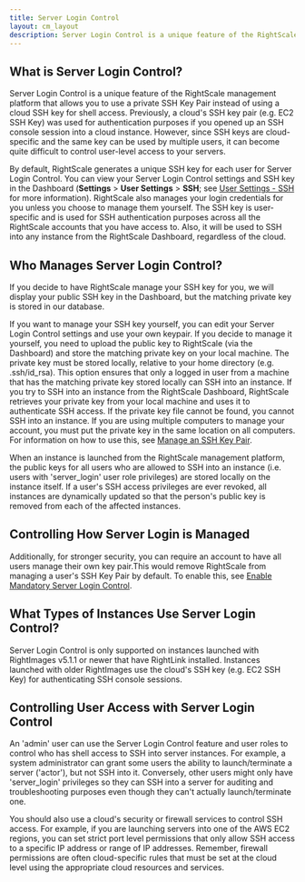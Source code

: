 ```yaml
---
title: Server Login Control
layout: cm_layout
description: Server Login Control is a unique feature of the RightScale management platform that allows you to use a private SSH Key Pair instead of using a cloud SSH key for shell access.
---
```


## What is Server Login Control?

Server Login Control is a unique feature of the RightScale management platform that allows you to use a private SSH Key Pair instead of using a cloud SSH key for shell access. Previously, a cloud's SSH key pair (e.g. EC2 SSH Key) was used for authentication purposes if you opened up an SSH console session into a cloud instance. However, since SSH keys are cloud-specific and the same key can be used by multiple users, it can become quite difficult to control user-level access to your servers.

By default, RightScale generates a unique SSH key for each user for Server Login Control. You can view your Server Login Control settings and SSH key in the Dashboard (**Settings** > **User Settings** > **SSH**; see [User Settings - SSH](/cm/dashboard/settings/user/index.html#user-settings---ssh) for more information). RightScale also manages your login credentials for you unless you choose to manage them yourself. The SSH key is user-specific and is used for SSH authentication purposes across all the RightScale accounts that you have access to. Also, it will be used to SSH into any instance from the RightScale Dashboard, regardless of the cloud.

## Who Manages Server Login Control?

If you decide to have RightScale manage your SSH key for you, we will display your public SSH key in the Dashboard, but the matching private key is stored in our database.

If you want to manage your SSH key yourself, you can edit your Server Login Control settings and use your own keypair. If you decide to manage it yourself, you need to upload the public key to RightScale (via the Dashboard) and store the matching private key on your local machine. The private key must be stored locally, relative to your home directory (e.g. .ssh/id_rsa). This option ensures that only a logged in user from a machine that has the matching private key stored locally can SSH into an instance. If you try to SSH into an instance from the RightScale Dashboard, RightScale retrieves your private key from your local machine and uses it to authenticate SSH access. If the private key file cannot be found, you cannot SSH into an instance. If you are using multiple computers to manage your account, you must put the private key in the same location on all computers. For information on how to use this, see [Manage an SSH Key Pair](/cm/dashboard/settings/user/index.html#actions-and-procedures-managing-your-own-ssh-key-pair).

When an instance is launched from the RightScale management platform, the public keys for all users who are allowed to SSH into an instance (i.e. users with 'server_login' user role privileges) are stored locally on the instance itself. If a user's SSH access privileges are ever revoked, all instances are dynamically updated so that the person's public key is removed from each of the affected instances.

## Controlling How Server Login is Managed

Additionally, for stronger security, you can require an account to have all users manage their own key pair.This would remove RightScale from managing a user's SSH Key Pair by default. To enable this, see [Enable Mandatory Server Login Control](/cm/dashboard/settings/account/enable_mandatory_server_login_control.html).

## What Types of Instances Use Server Login Control?

Server Login Control is only supported on instances launched with RightImages v5.1.1 or newer that have RightLink installed. Instances launched with older RightImages use the cloud's SSH key (e.g. EC2 SSH Key) for authenticating SSH console sessions.

## Controlling User Access with Server Login Control

An 'admin' user can use the Server Login Control feature and user roles to control who has shell access to SSH into server instances. For example, a system administrator can grant some users the ability to launch/terminate a server ('actor'), but not SSH into it. Conversely, other users might only have 'server_login' privileges so they can SSH into a server for auditing and troubleshooting purposes even though they can't actually launch/terminate one.

You should also use a cloud's security or firewall services to control SSH access. For example, if you are launching servers into one of the AWS EC2 regions, you can set strict port level permissions that only allow SSH access to a specific IP address or range of IP addresses. Remember, firewall permissions are often cloud-specific rules that must be set at the cloud level using the appropriate cloud resources and services.
